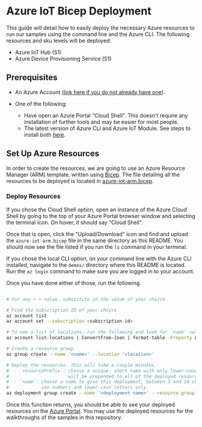 # Azure IoT Bicep Deployment

This guide will detail how to easily deploy the necessary Azure resources to run our samples using the command line and the Azure CLI. The following resources and sku levels will be deployed:

- Azure IoT Hub (S1)
- Azure Device Provisioning Service (S1)

## Prerequisites

- An Azure Account ([link here if you do not already have one](https://azure.microsoft.com/free/search/)).

- One of the following:
    - Have open an Azure Portal "Cloud Shell". This doesn't require any installation of further tools and may be easier for most people.
    - The latest version of Azure CLI and Azure IoT Module.
        See steps to install both [here](https://learn.microsoft.com/azure/iot-hub-device-update/create-update?source=recommendations#prerequisites).

## Set Up Azure Resources

In order to create the resources, we are going to use an Azure Resource Manager (ARM) template, written using [Bicep](https://learn.microsoft.com/azure/azure-resource-manager/bicep/overview?tabs=bicep). The file detailing all the resources to be deployed is located in [azure-iot-arm.bicep](./azure-iot-arm.bicep).

### Deploy Resources

If you chose the Cloud Shell option, open an instance of the Azure Cloud Shell by going to the top of your Azure Portal browser window and selecting the terminal icon. On hover, it should say "Cloud Shell".

Once that is open, click the "Upload/Download" icon and find and upload the `azure-iot-arm.bicep` file in the same directory as this README. You should now see the file listed if you run the `ls` command in your terminal.

If you chose the local CLI option, on your command line with the Azure CLI installed, navigate to the `demos/` directory where this README is located. Run the `az login` command to make sure you are logged in to your account.

Once you have done either of those, run the following

```bash

# For any < > value, substitute in the value of your choice.

# Find the subscription ID of your choice
az account list
az account set --subscription <subscription id>

# To see a list of locations, run the following and look for `name` values.
az account list-locations | ConvertFrom-Json | format-table -Property name

# Create a resource group
az group create --name '<name>' --location '<location>'

# Deploy the resources. This will take a couple minutes.
#  - `resourcePrefix`: choose a unique, short name with only lower-case letters which
#                      will be prepended to all of the deployed resources.
#  - `name`: choose a name to give this deployment, between 3 and 24 characters in length and
#            use numbers and lower-case letters only.
az deployment group create --name '<deployment name>' --resource-group '<name>' --template-file './azure-iot-arm.bicep' --parameters location='<location>' resourcePrefix='<your prefix>'
```

Once this function returns, you should be able to see your deployed resources on the [Azure Portal](https://portal.azure.com). You may use the deployed resources for the walkthroughs of the samples in this repository.
